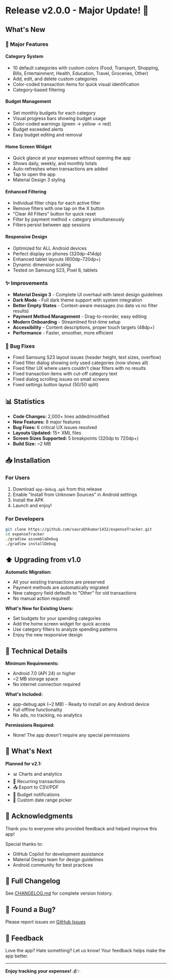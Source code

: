# Release v2.0.0 - Major Update! 🎉

## What's New

### 🌟 Major Features

#### Category System
- 10 default categories with custom colors (Food, Transport, Shopping, Bills, Entertainment, Health, Education, Travel, Groceries, Other)
- Add, edit, and delete custom categories
- Color-coded transaction items for quick visual identification
- Category-based filtering

#### Budget Management
- Set monthly budgets for each category
- Visual progress bars showing budget usage
- Color-coded warnings (green → yellow → red)
- Budget exceeded alerts
- Easy budget editing and removal

#### Home Screen Widget
- Quick glance at your expenses without opening the app
- Shows daily, weekly, and monthly totals
- Auto-refreshes when transactions are added
- Tap to open the app
- Material Design 3 styling

#### Enhanced Filtering
- Individual filter chips for each active filter
- Remove filters with one tap on the X button
- "Clear All Filters" button for quick reset
- Filter by payment method + category simultaneously
- Filters persist between app sessions

#### Responsive Design
- Optimized for ALL Android devices
- Perfect display on phones (320dp-414dp)
- Enhanced tablet layouts (600dp-720dp+)
- Dynamic dimension scaling
- Tested on Samsung S23, Pixel 6, tablets

### ✨ Improvements

- **Material Design 3** - Complete UI overhaul with latest design guidelines
- **Dark Mode** - Full dark theme support with system integration
- **Better Empty States** - Context-aware messages (no data vs no filter results)
- **Payment Method Management** - Drag-to-reorder, easy editing
- **Modern Onboarding** - Streamlined first-time setup
- **Accessibility** - Content descriptions, proper touch targets (48dp+)
- **Performance** - Faster, smoother, more efficient

### 🐛 Bug Fixes

- Fixed Samsung S23 layout issues (header height, text sizes, overflow)
- Fixed filter dialog showing only used categories (now shows all)
- Fixed filter UX where users couldn't clear filters with no results
- Fixed transaction items with cut-off category text
- Fixed dialog scrolling issues on small screens
- Fixed settings button layout (50/50 split)

## 📊 Statistics

- **Code Changes:** 2,000+ lines added/modified
- **New Features:** 8 major features
- **Bug Fixes:** 6 critical UX issues resolved
- **Layouts Updated:** 15+ XML files
- **Screen Sizes Supported:** 5 breakpoints (320dp to 720dp+)
- **Build Size:** ~2 MB

## 📥 Installation

### For Users
1. Download `app-debug.apk` from this release
2. Enable "Install from Unknown Sources" in Android settings
3. Install the APK
4. Launch and enjoy!

### For Developers
```bash
git clone https://github.com/saurabhkumar1432/expenseTracker.git
cd expenseTracker
./gradlew assembleDebug
./gradlew installDebug
```

## ⬆️ Upgrading from v1.0

**Automatic Migration:**
- All your existing transactions are preserved
- Payment methods are automatically migrated
- New category field defaults to "Other" for old transactions
- No manual action required!

**What's New for Existing Users:**
- Set budgets for your spending categories
- Add the home screen widget for quick access
- Use category filters to analyze spending patterns
- Enjoy the new responsive design

## 🔧 Technical Details

**Minimum Requirements:**
- Android 7.0 (API 24) or higher
- ~2 MB storage space
- No internet connection required

**What's Included:**
- app-debug.apk (~2 MB) - Ready to install on any Android device
- Full offline functionality
- No ads, no tracking, no analytics

**Permissions Required:**
- None! The app doesn't require any special permissions

## 🎯 What's Next

**Planned for v2.1:**
- 📊 Charts and analytics
- 📅 Recurring transactions
- 📤 Export to CSV/PDF
- 🔔 Budget notifications
- 📆 Custom date range picker

## 🙏 Acknowledgments

Thank you to everyone who provided feedback and helped improve this app!

Special thanks to:
- GitHub Copilot for development assistance
- Material Design team for design guidelines
- Android community for best practices

## 📝 Full Changelog

See [CHANGELOG.md](https://github.com/saurabhkumar1432/expenseTracker/blob/main/CHANGELOG.md) for complete version history.

## 🐛 Found a Bug?

Please report issues on [GitHub Issues](https://github.com/saurabhkumar1432/expenseTracker/issues)

## 💬 Feedback

Love the app? Hate something? Let us know! Your feedback helps make the app better.

---

**Enjoy tracking your expenses!** 💰✨
